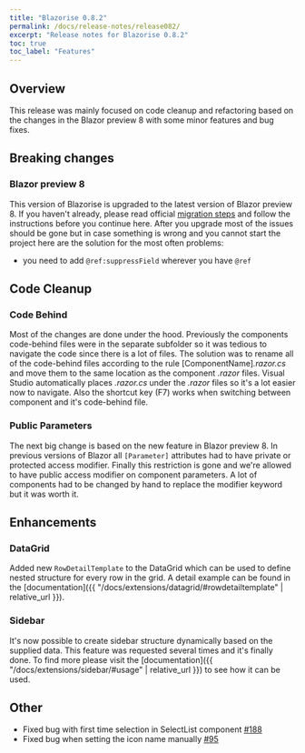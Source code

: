 ```yaml
---
title: "Blazorise 0.8.2"
permalink: /docs/release-notes/release082/
excerpt: "Release notes for Blazorise 0.8.2"
toc: true
toc_label: "Features"
---
```


## Overview

This release was mainly focused on code cleanup and refactoring based on the changes in the Blazor preview 8 with some minor features and bug fixes.

## Breaking changes

### Blazor preview 8

This version of Blazorise is upgraded to the latest version of Blazor preview 8. If you haven't already, please read official [migration steps](https://devblogs.microsoft.com/aspnet/asp-net-core-and-blazor-updates-in-net-core-3-0-preview-8/) and follow the instructions before you continue here. After you upgrade most of the issues should be gone but in case something is wrong and you cannot start the project here are the solution for the most often problems:

- you need to add `@ref:suppressField` wherever you have `@ref` 

## Code Cleanup

### Code Behind

Most of the changes are done under the hood. Previously the components code-behind files were in the separate subfolder so it was tedious to navigate the code since there is a lot of files. The solution was to rename all of the code-behind files according to the rule [ComponentName]_.razor.cs_ and move them to the same location as the component _.razor_ files. Visual Studio automatically places _.razor.cs_ under the _.razor_ files so it's a lot easier now to navigate. Also the shortcut key (F7) works when switching between component and it's code-behind file.

### Public Parameters

The next big change is based on the new feature in Blazor preview 8. In previous versions of Blazor all `[Parameter]` attributes had to have private or protected access modifier. Finally this restriction is gone and we're allowed to have public access modifier on component parameters. A lot of components had to be changed by hand to replace the modifier keyword but it was worth it.

## Enhancements

### DataGrid

Added new `RowDetailTemplate` to the DataGrid which can be used to define nested structure for every row in the grid. A detail example can be found in the [documentation]({{ "/docs/extensions/datagrid/#rowdetailtemplate" | relative_url }}).

### Sidebar

It's now possible to create sidebar structure dynamically based on the supplied data. This feature was requested several times and it's finally done. To find more please visit the [documentation]({{ "/docs/extensions/sidebar/#usage" | relative_url }}) to see how it can be used. 

## Other

- Fixed bug with first time selection in SelectList component [#188](https://github.com/Megabit/Blazorise/issues/188)
- Fixed bug when setting the icon name manually [#95](https://github.com/Megabit/Blazorise/issues/95)